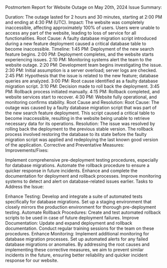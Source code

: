 Postmortem Report for Website Outage on May 20th, 2024
Issue Summary:

Duration: The outage lasted for 2 hours and 30 minutes, starting at 2:00 PM and ending at 4:30 PM (UTC).
Impact: The website was completely inaccessible, affecting approximately 100% of users. Users were unable to access any part of the website, leading to loss of service for all functionalities.
Root Cause: A faulty database migration script introduced during a new feature deployment caused a critical database table to become inaccessible.
Timeline:
1:45 PM: Deployment of the new search feature begins.
2:00 PM: Deployment completes, and the website starts experiencing issues.
2:10 PM: Monitoring systems alert the team to the website outage.
2:20 PM: Development team begins investigating the issue.
2:30 PM: Initial assumption is a server overload; server logs are checked.
2:45 PM: Hypothesis that the issue is related to the new feature; database queries are analyzed.
3:00 PM: Root cause identified as a faulty database migration script.
3:10 PM: Decision made to roll back the deployment.
3:45 PM: Rollback process initiated manually.
4:15 PM: Rollback completed, and website services start to recover.
4:30 PM: Website fully operational, and monitoring confirms stability.
Root Cause and Resolution:
Root Cause: The outage was caused by a faulty database migration script that was part of the new search feature deployment. This script caused a critical table to become inaccessible, resulting in the website being unable to retrieve necessary data for its operations.
Resolution: The issue was resolved by rolling back the deployment to the previous stable version. The rollback process involved restoring the database to its state before the faulty migration script was applied and redeploying the last known good version of the application.
Corrective and Preventative Measures:
Improvements/Fixes:

Implement comprehensive pre-deployment testing procedures, especially for database migrations.
Automate the rollback procedure to ensure a quicker response in future incidents.
Enhance and complete the documentation for deployment and rollback processes.
Improve monitoring systems to detect and alert on database-related issues earlier.
Tasks to Address the Issue:

Enhance Testing:
Develop and integrate a suite of automated tests specifically for database migrations.
Set up a staging environment that closely mirrors the production environment for thorough pre-deployment testing.
Automate Rollback Procedures:
Create and test automated rollback scripts to be used in case of future deployment failures.
Improve Documentation:
Update and expand deployment and rollback documentation.
Conduct regular training sessions for the team on these procedures.
Enhance Monitoring:
Implement additional monitoring for database migration processes.
Set up automated alerts for any failed database migrations or anomalies.
By addressing the root causes and implementing these corrective measures, we aim to prevent similar incidents in the future, ensuring better reliability and quicker incident response for our website.
